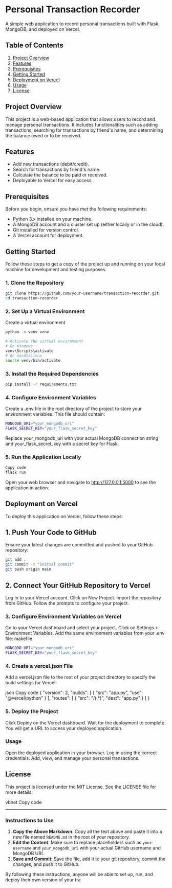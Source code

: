# Personal Transaction Recorder

A simple web application to record personal transactions built with Flask, MongoDB, and deployed on Vercel.

## Table of Contents

1. [Project Overview](#project-overview)
2. [Features](#features)
3. [Prerequisites](#prerequisites)
4. [Getting Started](#getting-started)
5. [Deployment on Vercel](#deployment-on-vercel)
6. [Usage](#usage)
7. [License](#license)

## Project Overview

This project is a web-based application that allows users to record and manage personal transactions. It includes functionalities such as adding transactions, searching for transactions by friend's name, and determining the balance owed or to be received.

## Features

- Add new transactions (debit/credit).
- Search for transactions by friend's name.
- Calculate the balance to be paid or received.
- Deployable to Vercel for easy access.

## Prerequisites

Before you begin, ensure you have met the following requirements:

- Python 3.x installed on your machine.
- A MongoDB account and a cluster set up (either locally or in the cloud).
- Git installed for version control.
- A Vercel account for deployment.

## Getting Started

Follow these steps to get a copy of the project up and running on your local machine for development and testing purposes.

### 1. Clone the Repository

```bash
git clone https://github.com/your-username/transaction-recorder.git
cd transaction-recorder
```

### 2. Set Up a Virtual Environment
Create a virtual environment
```bash
python -m venv venv

# Activate the virtual environment
# On Windows
venv\Scripts\activate
# On macOS/Linux
source venv/bin/activate
```
### 3. Install the Required Dependencies
```bash
pip install -r requirements.txt
```
### 4. Configure Environment Variables
Create a .env file in the root directory of the project to store your environment variables. This file should contain:

```bash
MONGODB_URI="your_mongodb_uri"
FLASK_SECRET_KEY="your_flask_secret_key"
```
Replace your_mongodb_uri with your actual MongoDB connection string and your_flask_secret_key with a secret key for Flask.

### 5. Run the Application Locally
```bash
Copy code
flask run
```
Open your web browser and navigate to http://127.0.0.1:5000 to see the application in action.

## Deployment on Vercel
To deploy this application on Vercel, follow these steps:

## 1. Push Your Code to GitHub
Ensure your latest changes are committed and pushed to your GitHub repository:

```bash
git add .
git commit -m "Initial commit"
git push origin main
```
## 2. Connect Your GitHub Repository to Vercel
Log in to your Vercel account.
Click on New Project.
Import the repository from GitHub.
Follow the prompts to configure your project.
### 3. Configure Environment Variables on Vercel
Go to your Vercel dashboard and select your project.
Click on Settings > Environment Variables.
Add the same environment variables from your .env file:
makefile
```bash
MONGODB_URI="your_mongodb_uri"
FLASK_SECRET_KEY="your_flask_secret_key"
```
### 4. Create a vercel.json File
Add a vercel.json file to the root of your project directory to specify the build settings for Vercel:

json
Copy code
{
  "version": 2,
  "builds": [
    {
      "src": "app.py",
      "use": "@vercel/python"
    }
  ],
  "routes": [
    {
      "src": "/(.*)",
      "dest": "app.py"
    }
  ]
}

### 5. Deploy the Project
Click Deploy on the Vercel dashboard.
Wait for the deployment to complete. You will get a URL to access your deployed application.
### Usage
Open the deployed application in your browser.
Log in using the correct credentials.
Add, view, and manage your personal transactions.

## License
This project is licensed under the MIT License. See the LICENSE file for more details.

vbnet
Copy code

---

### Instructions to Use

1. **Copy the Above Markdown**: Copy all the text above and paste it into a new file named `README.md` in the root of your repository.
2. **Edit the Content**: Make sure to replace placeholders such as `your-username` and `your_mongodb_uri` with your actual GitHub username and MongoDB URI.
3. **Save and Commit**: Save the file, add it to your git repository, commit the changes, and push it to GitHub.

By following these instructions, anyone will be able to set up, run, and deploy their own version of your tra

